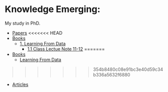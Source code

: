 # Knowledge Emerging: #

My study in PhD.

* [Papers](papersReading/README.md)	
<<<<<<< HEAD
*  [Books](booksReading/README.md)
     - [1. Learning From Data](booksReading/RFD_README.md) 
         - [1.1 Class Lectue Note 11-12](booksReading/MLF_Les11_12.md)
=======
* [Books](booksReading/README.md)
     - [Learning From Data](booksReading/RFD_README.md) 	 	
>>>>>>> 354b8480c08e91bc3e40d59c34b336a5632f6880
* [Articles](articlesReading/README.md)